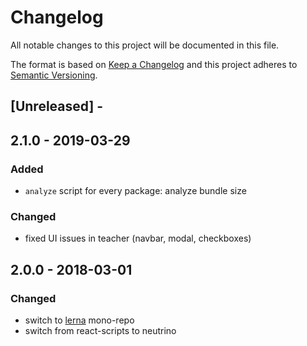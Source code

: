 # Changelog
All notable changes to this project will be documented in this file.

The format is based on [Keep a Changelog](http://keepachangelog.com/en/1.0.0/)
and this project adheres to [Semantic Versioning](http://semver.org/spec/v2.0.0.html).

## [Unreleased] - <date>

## 2.1.0 - 2019-03-29
### Added
- `analyze` script for every package: analyze bundle size

### Changed
- fixed UI issues in teacher (navbar, modal, checkboxes)

## 2.0.0 - 2018-03-01
### Changed
- switch to [lerna](https://lernajs.io/) mono-repo
- switch from react-scripts to neutrino